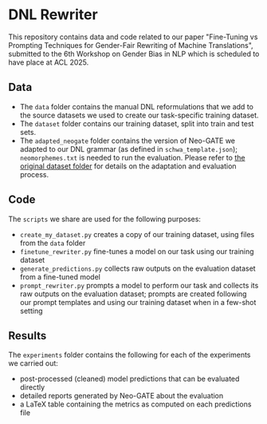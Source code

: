 # DNL Rewriter

This repository contains data and code related to our paper "Fine-Tuning vs Prompting Techniques for Gender-Fair Rewriting of Machine Translations", submitted to the 6th Workshop on Gender Bias in NLP which is scheduled to have place at ACL 2025. 

## Data
* The `data` folder contains the manual DNL reformulations that we add to the source datasets we used to create our task-specific training dataset. 
* The `dataset` folder contains our training dataset, split into train and test sets. 
* The `adapted_neogate` folder contains the version of Neo-GATE we adapted to our DNL grammar (as defined in `schwa_template.json`); `neomorphemes.txt` is needed to run the evaluation. 
Please refer to [the original dataset folder](https://huggingface.co/datasets/FBK-MT/Neo-GATE) for details on the adaptation and evaluation process. 

## Code
The `scripts` we share are used for the following purposes:
* `create_my_dataset.py` creates a copy of our training dataset, using files from the `data` folder
* `finetune_rewriter.py` fine-tunes a model on our task using our training dataset
* `generate_predictions.py` collects raw outputs on the evaluation dataset from a fine-tuned model
* `prompt_rewriter.py` prompts a model to perform our task and collects its raw outputs on the evaluation dataset; prompts are created following our prompt templates and using our training dataset when in a few-shot setting

## Results
The `experiments` folder contains the following for each of the experiments we carried out:
* post-processed (cleaned) model predictions that can be evaluated directly
* detailed reports generated by Neo-GATE about the evaluation
* a LaTeX table containing the metrics as computed on each predictions file
